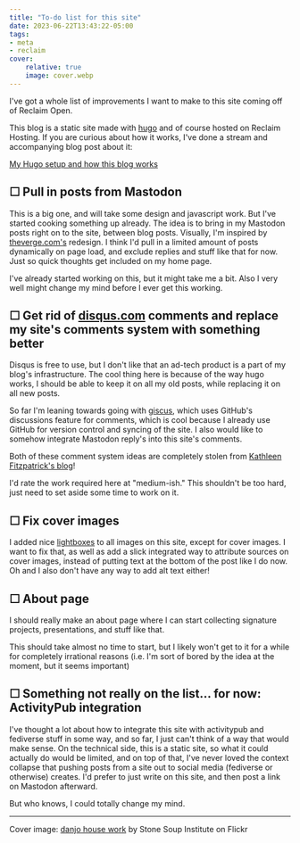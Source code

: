 ```yaml
---
title: "To-do list for this site"
date: 2023-06-22T13:43:22-05:00
tags:
- meta
- reclaim
cover:
    relative: true
    image: cover.webp
---
```


I've got a whole list of improvements I want to make to this site coming off of Reclaim Open. 

This blog is a static site made with [hugo](https://gohugo.io/) and of course hosted on Reclaim Hosting. If you are curious about how it works, I've done a stream and accompanying blog post about it:

[My Hugo setup and how this blog works](https://jadin.me/my-hugo-setup/)

## ☐ Pull in posts from Mastodon

This is a big one, and will take some design and javascript work. But I've started cooking something up already. The idea is to bring in my Mastodon posts right on to the site, between blog posts. Visually, I'm inspired by [theverge.com's](https://theverge.com) redesign. I think I'd pull in a limited amount of posts dynamically on page load, and exclude replies and stuff like that for now. Just so quick thoughts get included on my home page.

I've already started working on this, but it might take me a bit. Also I very well might change my mind before I ever get this working.

## ☐ Get rid of [disqus.com](https://disqus.com) comments and replace my site's comments system with something better

Disqus is free to use, but I don't like that an ad-tech product is a part of my blog's infrastructure. The cool thing here is because of the way hugo works, I should be able to keep it on all my old posts, while replacing it on all new posts.

So far I'm leaning towards going with [giscus](https://giscus.app), which uses GitHub's discussions feature for comments, which is cool because I already use GitHub for version control and syncing of the site. I also would like to somehow integrate Mastodon reply's into this site's comments.

Both of these comment system ideas are completely stolen from [Kathleen Fitzpatrick's blog](https://kfitz.info/)!

I'd rate the work required here at "medium-ish." This shouldn't be too hard, just need to set aside some time to work on it.

## ☐ Fix cover images
I added nice [lightboxes](https://www.w3schools.com/howto/howto_js_lightbox.asp) to all images on this site, except for cover images. I want to fix that, as well as add a slick integrated way to attribute sources on cover images, instead of putting text at the bottom of the post like I do now. Oh and I also don't have any way to add alt text either!

## ☐ About page

I should really make an about page where I can start collecting signature projects, presentations, and stuff like that.

This should take almost no time to start, but I likely won't get to it for a while for completely irrational reasons (i.e. I'm sort of bored by the idea at the moment, but it seems important)

## ☐ Something not really on the list... for now: ActivityPub integration

I've thought a lot about how to integrate this site with activitypub and fediverse stuff in some way, and so far, I just can't think of a way that would make sense. On the technical side, this is a static site, so what it could actually do would be limited, and on top of that, I've never loved the context collapse that pushing posts from a site out to social media (fediverse or otherwise) creates. I'd prefer to just write on this site, and then post a link on Mastodon afterward. 

But who knows, I could totally change my mind. 

---

Cover image: [danjo house work](https://www.flickr.com/photos/stonesoupinstitute/11073429893/in/photostream/) by Stone Soup Institute on Flickr